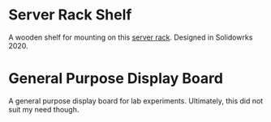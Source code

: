 # Server Rack Shelf
A wooden shelf for mounting on this [server rack](https://www.startech.com/en-us/server-management/2postrack16). Designed in Solidowrks 2020.

# General Purpose Display Board
A general purpose display board for lab experiments. Ultimately, this did not suit my need though. 
